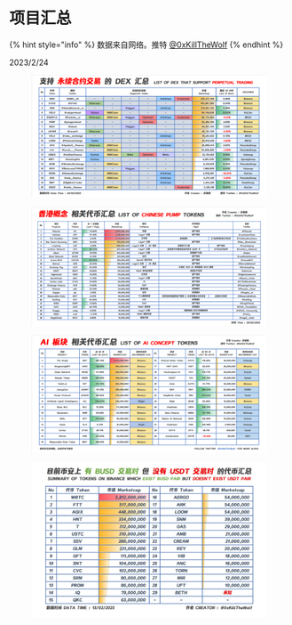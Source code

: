 # 项目汇总

{% hint style="info" %}
数据来自网络。推特 [@0xKillTheWolf](https://twitter.com/0xKillTheWolf)
{% endhint %}



2023/2/24

<figure><img src="../.gitbook/assets/image (2).png" alt=""><figcaption></figcaption></figure>

<figure><img src="../.gitbook/assets/image (3).png" alt=""><figcaption></figcaption></figure>

<figure><img src="../.gitbook/assets/image.png" alt=""><figcaption></figcaption></figure>

<figure><img src="../.gitbook/assets/image (1).png" alt=""><figcaption></figcaption></figure>
